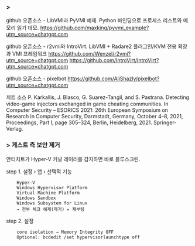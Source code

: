 ### >

github 오픈소스 - LibVMI과 PyVMI 예제. Python 바인딩으로 프로세스 리스트와 메모리 읽기 데모.
https://github.com/maxking/pyvmi_example?utm_source=chatgpt.com

github 오픈소스 - r2vmi와 IntroVirt. LibVMI + Radare2 플러그인/KVM 전용 확장과 VMI 프레임워크
https://github.com/Wenzel/r2vmi?utm_source=chatgpt.com
https://github.com/IntroVirt/IntroVirt?utm_source=chatgpt.com

github 오픈소스 - pixelbot
https://github.com/AliShazly/pixelbot?utm_source=chatgpt.com


치트 소스
P. Karkallis, J. Blasco, G. Suarez-Tangil, and S. Pastrana. Detecting video-game injectors exchanged in game
cheating communities. In Computer Security – ESORICS 2021: 26th European Symposium on Research
in Computer Security, Darmstadt, Germany, October 4–8, 2021, Proceedings, Part I, page 305–324, Berlin,
Heidelberg, 2021. Springer-Verlag.


### > 게스트 측 보안 제거

안티치트가 Hyper-V 커널 레이러를 감지하면 바로 블루스크린.

step 1. 설정 › 앱 › 선택적 기능
```
    Hyper-V
    Windows Hypervisor Platform
    Virtual Machine Platform
    Windows Sandbox
    Windows Subsystem for Linux
    → 전부 체크 해제(제거) ▸ 재부팅
```

step 2. 설정
```
    core isolation → Memory Integrity OFF
    Optional: bcdedit /set hypervisorlaunchtype off
```